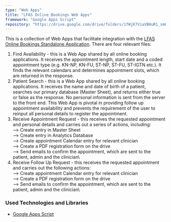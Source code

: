 ```yaml
---
type: "Web Apps"
title: "LFAS Online Bookings Web Apps"
framework: "Google Apps Script"
repository: "https://drive.google.com/drive/folders/1fWjK7ViaVBHuR1_smKYATzvgHsHvygQW"
---
```


This is a collection of Web Apps that facilitate integration with the [LFAS Online Bookings Standalone Application](/projects/lfas-book-online). There are four relevant files:

1. Find Availability - this is a Web App shared by all online booking applications. It receives the appointment length, start date and a coded appointment type (e.g. KN-NP, KN-FU, ST-NP, ST-FU, ST-IGTN etc.). It finds the relevant calendars and determines appointment slots, which are returned in the response.
2. Patient Search - this is a Web App shared by all online booking applications. It receives the name and date of birth of a patient, searches our primary database (Master Sheet), and returns either true or false as the response. No personal information is sent from the server to the front end. This Web App is pivotal in providing follow up appointment availability and prevents the requirement of the user to reinput all personal details to register the appointment.
3. Receive Appointment Request - this receives the requested appointment and personal details and carries out a series of actions, including:\
   --> Create entry in Master Sheet\
   --> Create entry in Analytics Database\
   --> Create appointment Calendar entry for relevant clinician\
   --> Create a PDF registration form on the drive\
   --> Send emails to confirm the appointment, which are sent to the patient, admin and the clinician\
4. Receive Follow Up Request - this receives the requested appointment and carries out the following actions:\
   --> Create appointment Calendar entry for relevant clinician\
   --> Create a PDF registration form on the drive\
   --> Send emails to confirm the appointment, which are sent to the patient, admin and the clinician\

### Used Technologies and Libraries

- [Google Apps Script](https://developers.google.com/apps-script)
